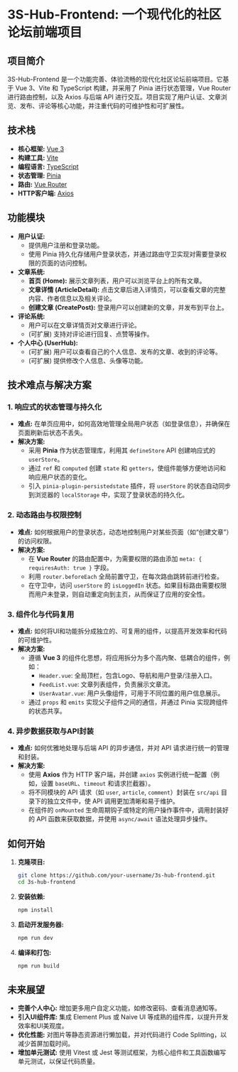 # 3S-Hub-Frontend: 一个现代化的社区论坛前端项目

## 项目简介

3S-Hub-Frontend 是一个功能完善、体验流畅的现代化社区论坛前端项目。它基于 Vue 3、Vite 和 TypeScript 构建，并采用了 Pinia 进行状态管理，Vue Router 进行路由控制，以及 Axios 与后端 API 进行交互。项目实现了用户认证、文章浏览、发布、评论等核心功能，并注重代码的可维护性和可扩展性。

## 技术栈

*   **核心框架:** [Vue 3](https://vuejs.org/)
*   **构建工具:** [Vite](https://vitejs.dev/)
*   **编程语言:** [TypeScript](https://www.typescriptlang.org/)
*   **状态管理:** [Pinia](https://pinia.vuejs.org/)
*   **路由:** [Vue Router](https://router.vuejs.org/)
*   **HTTP客户端:** [Axios](https://axios-http.com/)

## 功能模块

*   **用户认证:**
    *   提供用户注册和登录功能。
    *   使用 Pinia 持久化存储用户登录状态，并通过路由守卫实现对需要登录权限的页面的访问控制。
*   **文章系统:**
    *   **首页 (Home):** 展示文章列表，用户可以浏览平台上的所有文章。
    *   **文章详情 (ArticleDetail):** 点击文章后进入详情页，可以查看文章的完整内容、作者信息以及相关评论。
    *   **创建文章 (CreatePost):** 登录用户可以创建新的文章，并发布到平台上。
*   **评论系统:**
    *   用户可以在文章详情页对文章进行评论。
    *   (可扩展) 支持对评论进行回复、点赞等操作。
*   **个人中心 (UserHub):**
    *   (可扩展) 用户可以查看自己的个人信息、发布的文章、收到的评论等。
    *   (可扩展) 提供修改个人信息、头像等功能。

## 技术难点与解决方案

### 1. 响应式的状态管理与持久化

*   **难点:** 在单页应用中，如何高效地管理全局用户状态（如登录信息），并确保在页面刷新后状态不丢失。
*   **解决方案:**
    *   采用 **Pinia** 作为状态管理库，利用其 `defineStore` API 创建响应式的 `userStore`。
    *   通过 `ref` 和 `computed` 创建 `state` 和 `getters`，使组件能够方便地访问和响应用户状态的变化。
    *   引入 `pinia-plugin-persistedstate` 插件，将 `userStore` 的状态自动同步到浏览器的 `localStorage` 中，实现了登录状态的持久化。

### 2. 动态路由与权限控制

*   **难点:** 如何根据用户的登录状态，动态地控制用户对某些页面（如“创建文章”）的访问权限。
*   **解决方案:**
    *   在 **Vue Router** 的路由配置中，为需要权限的路由添加 `meta: { requiresAuth: true }` 字段。
    *   利用 `router.beforeEach` 全局前置守卫，在每次路由跳转前进行检查。
    *   在守卫中，访问 `userStore` 的 `isLoggedIn` 状态。如果目标路由需要权限而用户未登录，则自动重定向到主页，从而保证了应用的安全性。

### 3. 组件化与代码复用

*   **难点:** 如何将UI和功能拆分成独立的、可复用的组件，以提高开发效率和代码的可维护性。
*   **解决方案:**
    *   遵循 **Vue 3** 的组件化思想，将应用拆分为多个高内聚、低耦合的组件，例如：
        *   `Header.vue`: 全局顶栏，包含Logo、导航和用户登录/注册入口。
        *   `FeedList.vue`: 文章列表组件，负责展示文章流。
        *   `UserAvatar.vue`: 用户头像组件，可用于不同位置的用户信息展示。
    *   通过 `props` 和 `emits` 实现父子组件之间的通信，并通过 Pinia 实现跨组件的状态共享。

### 4. 异步数据获取与API封装

*   **难点:** 如何优雅地处理与后端 API 的异步通信，并对 API 请求进行统一的管理和封装。
*   **解决方案:**
    *   使用 **Axios** 作为 HTTP 客户端，并创建 `axios` 实例进行统一配置（例如，设置 `baseURL`、`timeout` 和请求拦截器）。
    *   将不同模块的 API 请求（如 `user`, `article`, `comment`）封装在 `src/api` 目录下的独立文件中，使 API 调用更加清晰和易于维护。
    *   在组件的 `onMounted` 生命周期钩子或特定的用户操作事件中，调用封装好的 API 函数来获取数据，并使用 `async/await` 语法处理异步操作。

## 如何开始

1.  **克隆项目:**
    ```bash
    git clone https://github.com/your-username/3s-hub-frontend.git
    cd 3s-hub-frontend
    ```

2.  **安装依赖:**
    ```bash
    npm install
    ```

3.  **启动开发服务器:**
    ```bash
    npm run dev
    ```

4.  **编译和打包:**
    ```bash
    npm run build
    ```

## 未来展望

*   **完善个人中心:** 增加更多用户自定义功能，如修改密码、查看消息通知等。
*   **引入UI组件库:** 集成 Element Plus 或 Naive UI 等成熟的组件库，以提升开发效率和UI美观度。
*   **优化性能:** 对图片等静态资源进行懒加载，并对代码进行 Code Splitting，以减少首屏加载时间。
*   **增加单元测试:** 使用 Vitest 或 Jest 等测试框架，为核心组件和工具函数编写单元测试，以保证代码质量。
